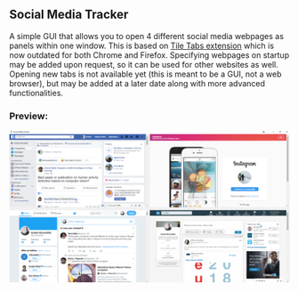 ## Social Media Tracker

A simple GUI that allows you to open 4 different social media webpages as panels within one window. This is based on 
<a href="https://addons.mozilla.org/el/firefox/addon/tile-tabs/">Tile Tabs extension</a> which is now outdated for both Chrome and Firefox.
Specifying webpages on startup may be added upon request, so it can be used for other websites as well. Opening new tabs is not available
yet (this is meant to be a GUI, not a web browser), but may be added at a later date along with more advanced functionalities.

### Preview:
<img src="https://github.com/KMouratidis/PyScripts-Public/blob/master/GUIs/Social%20Media%20Tracker/socialmediatracker.png">
